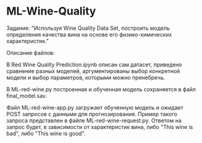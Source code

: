 # ML-Wine-Quality

Задание: "Используя Wine Quality Data Set, построить модель определения качества вина на основе его физико-химических характеристик."

Описание файлов:

В Red Wine Quality Prediction.ipynb описан сам датасет, приведено сравнение разных моделей, аргументированы выбор конкретной модели и выбор параметров, которыми можно пренебречь.

В ML-red-wine.py построенная и обученная модель сохраняется в файл final_model.sav.

Файл ML-red-wine-app.py загружает обученную модель и ожидает POST запросов с данными для прогнозирования. Пример такого запроса представлен в файле ML-red-wine-request.py. Ответом на запрос будет, в зависимости от характеристик вина, либо "This wine is bad", либо "This wine is good".
